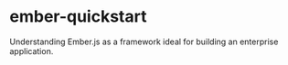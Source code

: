 # ember-quickstart
Understanding Ember.js as a framework ideal for building an enterprise application.
